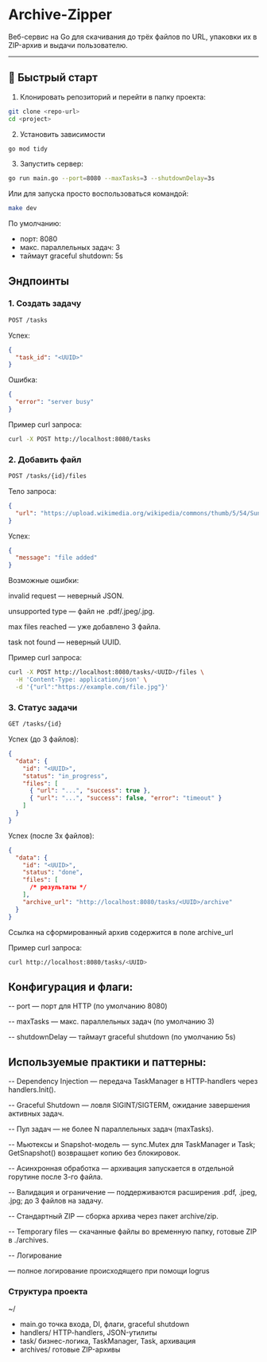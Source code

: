 # Archive-Zipper

Веб-сервис на Go для скачивания до трёх файлов по URL, упаковки их в ZIP-архив и выдачи пользователю.

---

## 🚀 Быстрый старт

1. Клонировать репозиторий и перейти в папку проекта:

```bash
git clone <repo-url>
cd <project>
```

2. Установить зависимости

```bash
go mod tidy
```

3. Запустить сервер:

```bash
go run main.go --port=8080 --maxTasks=3 --shutdownDelay=3s
```

Или для запуска просто воспользоваться командой:

```bash
make dev
```

По умолчанию:

- порт: 8080
- макс. параллельных задач: 3
- таймаут graceful shutdown: 5s

## Эндпоинты

### 1. Создать задачу
```bash
POST /tasks
```

Успех:

```json
{
  "task_id": "<UUID>"
}
```

Ошибка:

```json
{
  "error": "server busy"
}
```

Пример curl запроса:

```bash
curl -X POST http://localhost:8080/tasks
```

### 2. Добавить файл

```bash
POST /tasks/{id}/files
```

Тело запроса:

```json
{
  "url": "https://upload.wikimedia.org/wikipedia/commons/thumb/5/54/Sun_white.jpg/800px-Sun_white.jpg"
}
```

Успех:

```json
{
  "message": "file added"
}
```

Возможные ошибки:

invalid request — неверный JSON.

unsupported type — файл не .pdf/.jpeg/.jpg.

max files reached — уже добавлено 3 файла.

task not found — неверный UUID.

Пример curl запроса:

```bash
curl -X POST http://localhost:8080/tasks/<UUID>/files \
  -H 'Content-Type: application/json' \
  -d '{"url":"https://example.com/file.jpg"}'
```

### 3. Статус задачи

```bash
GET /tasks/{id}
```

Успех (до 3 файлов):

```json
{
  "data": {
    "id": "<UUID>",
    "status": "in_progress",
    "files": [
      { "url": "...", "success": true },
      { "url": "...", "success": false, "error": "timeout" }
    ]
  }
}
```

Успех (после 3х файлов):

```json
{
  "data": {
    "id": "<UUID>",
    "status": "done",
    "files": [
      /* результаты */
    ],
    "archive_url": "http://localhost:8080/tasks/<UUID>/archive"
  }
}
```

Ссылка на сформированный архив содержится в поле archive_url

Пример curl запроса:

```bash
curl http://localhost:8080/tasks/<UUID>
```

## Конфигурация и флаги:

-- port — порт для HTTP (по умолчанию 8080)

-- maxTasks — макс. параллельных задач (по умолчанию 3)

-- shutdownDelay — таймаут graceful shutdown (по умолчанию 5s)

## Используемые практики и паттерны:

-- Dependency Injection
— передача TaskManager в HTTP-handlers через handlers.Init().

-- Graceful Shutdown
— ловля SIGINT/SIGTERM, ожидание завершения активных задач.

-- Пул задач
— не более N параллельных задач (maxTasks).

-- Мьютексы и Snapshot-модель
— sync.Mutex для TaskManager и Task; GetSnapshot() возвращает копию без блокировок.

-- Асинхронная обработка
— архивация запускается в отдельной горутине после 3-го файла.

-- Валидация и ограничение
— поддерживаются расширения .pdf, .jpeg, .jpg; до 3 файлов на задачу.

-- Стандартный ZIP
— сборка архива через пакет archive/zip.

-- Temporary files
— скачанные файлы во временную папку, готовые ZIP в ./archives.

-- Логирование

— полное логирование происходящего при помощи logrus

### Структура проекта

~/
- main.go 
точка входа, DI, флаги, graceful shutdown
- handlers/ 
HTTP-handlers, JSON-утилиты
- task/ 
бизнес-логика, TaskManager, Task, архивация
- archives/ 
готовые ZIP-архивы
